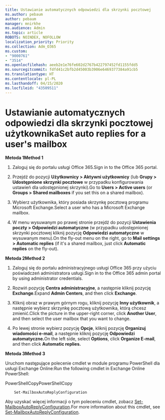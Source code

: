 ```yaml
---
title: Ustawianie automatycznych odpowiedzi dla skrzynki pocztowej
ms.author: pebaum
author: pebaum
manager: mnirkhe
ms.audience: Admin
ms.topic: article
ROBOTS: NOINDEX, NOFOLLOW
localization_priority: Priority
ms.collection: Adm_O365
ms.custom:
- "9000761"
- "3514"
ms.openlocfilehash: aeeb2e1e76fe602d2767b422797452fd1155fdd5
ms.sourcegitcommit: fdfd41c2bfb2d45003b3906e6469377384a91cb5
ms.translationtype: HT
ms.contentlocale: pl-PL
ms.lasthandoff: 04/15/2020
ms.locfileid: "43509511"
---
```

# <a name="set-auto-replies-for-a-users-mailbox"></a><span data-ttu-id="430dd-102">Ustawianie automatycznych odpowiedzi dla skrzynki pocztowej użytkownika</span><span class="sxs-lookup"><span data-stu-id="430dd-102">Set auto replies for a user's mailbox</span></span>

<span data-ttu-id="430dd-103">**Metoda 1**</span><span class="sxs-lookup"><span data-stu-id="430dd-103">**Method 1**</span></span>

1. <span data-ttu-id="430dd-104">Zaloguj się do portalu usługi Office 365.</span><span class="sxs-lookup"><span data-stu-id="430dd-104">Sign in to the Office 365 portal.</span></span>

2. <span data-ttu-id="430dd-105">Przejdź do pozycji **Użytkownicy > Aktywni użytkownicy** (lub **Grupy > Udostępnione skrzynki pocztowe** w przypadku konfigurowania ustawień dla udostępnionej skrzynki).</span><span class="sxs-lookup"><span data-stu-id="430dd-105">Go to **Users > Active users** (or **Groups > Shared mailboxes** if you set this on a shared mailbox).</span></span>

3. <span data-ttu-id="430dd-106">Wybierz użytkownika, który posiada skrzynkę pocztową programu Microsoft Exchange.</span><span class="sxs-lookup"><span data-stu-id="430dd-106">Select a user who has a Microsoft Exchange mailbox.</span></span>

4. <span data-ttu-id="430dd-107">W menu wysuwanym po prawej stronie przejdź do pozycji **Ustawienia poczty > Odpowiedzi automatyczne** (w przypadku udostępnionej skrzynki pocztowej kliknij pozycję **Odpowiedzi automatyczne** w wysuwanym menu).</span><span class="sxs-lookup"><span data-stu-id="430dd-107">On the fly-out menu on the right, go to **Mail settings > Automatic replies** (if it's a shared mailbox, just click **Automatic replies** on the fly-out).</span></span>

<span data-ttu-id="430dd-108">**Metoda 2**</span><span class="sxs-lookup"><span data-stu-id="430dd-108">**Method 2**</span></span>

1. <span data-ttu-id="430dd-109">Zaloguj się do portalu administracyjnego usługi Office 365 przy użyciu poświadczeń administratora usługi.</span><span class="sxs-lookup"><span data-stu-id="430dd-109">Sign in to the Office 365 admin portal by using administrator credentials.</span></span>

2. <span data-ttu-id="430dd-110">Rozwiń pozycję **Centra administracyjne**, a następnie kliknij pozycję **Exchange**.</span><span class="sxs-lookup"><span data-stu-id="430dd-110">Expand **Admin Centers**, and then click **Exchange**.</span></span>

3. <span data-ttu-id="430dd-111">Kliknij obraz w prawym górnym rogu, kliknij pozycję **Inny użytkownik**, a następnie wybierz skrzynkę pocztową użytkownika, którą chcesz zmienić.</span><span class="sxs-lookup"><span data-stu-id="430dd-111">Click the picture in the upper-right corner, click **Another User**, and then select the user mailbox that you want to change.</span></span>

4. <span data-ttu-id="430dd-112">Po lewej stronie wybierz pozycję **Opcje**, kliknij pozycję **Organizuj wiadomości e-mail**, a następnie kliknij pozycję **Odpowiedzi automatyczne.**</span><span class="sxs-lookup"><span data-stu-id="430dd-112">On the left side, select **Options**, click **Organize E-mail**, and then click **Automatic replies.**</span></span>

<span data-ttu-id="430dd-113">**Metoda 3**</span><span class="sxs-lookup"><span data-stu-id="430dd-113">**Method 3**</span></span>

<span data-ttu-id="430dd-114">Uruchom następujące polecenie cmdlet w module programu PowerShell dla usługi Exchange Online:</span><span class="sxs-lookup"><span data-stu-id="430dd-114">Run the following cmdlet in Exchange Online PowerShell:</span></span>

<span data-ttu-id="430dd-115">PowerShellCopy</span><span class="sxs-lookup"><span data-stu-id="430dd-115">PowerShellCopy</span></span>

```
    Set-MailboxAutoReplyConfiguration
```

<span data-ttu-id="430dd-116">Aby uzyskać więcej informacji o tym poleceniu cmdlet, zobacz [Set-MailboxAutoReplyConfiguration](https://docs.microsoft.com/powershell/module/exchange/mailboxes/set-mailboxautoreplyconfiguration).</span><span class="sxs-lookup"><span data-stu-id="430dd-116">For more information about this cmdlet, see [Set-MailboxAutoReplyConfiguration](https://docs.microsoft.com/powershell/module/exchange/mailboxes/set-mailboxautoreplyconfiguration).</span></span>

